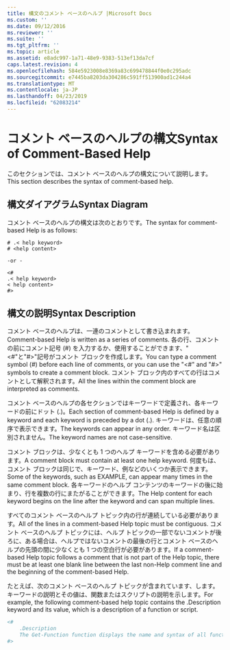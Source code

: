 ```yaml
---
title: 構文のコメント ベースのヘルプ |Microsoft Docs
ms.custom: ''
ms.date: 09/12/2016
ms.reviewer: ''
ms.suite: ''
ms.tgt_pltfrm: ''
ms.topic: article
ms.assetid: e8adc997-1a71-48e9-9383-513ef13da7cf
caps.latest.revision: 4
ms.openlocfilehash: 584e5923008e8369a83c699478844f0e0c295adc
ms.sourcegitcommit: e7445ba8203da304286c591ff513900ad1c244a4
ms.translationtype: MT
ms.contentlocale: ja-JP
ms.lasthandoff: 04/23/2019
ms.locfileid: "62083214"
---
```

# <a name="syntax-of-comment-based-help"></a><span data-ttu-id="e8642-102">コメント ベースのヘルプの構文</span><span class="sxs-lookup"><span data-stu-id="e8642-102">Syntax of Comment-Based Help</span></span>

<span data-ttu-id="e8642-103">このセクションでは、コメント ベースのヘルプの構文について説明します。</span><span class="sxs-lookup"><span data-stu-id="e8642-103">This section describes the syntax of comment-based help.</span></span>

## <a name="syntax-diagram"></a><span data-ttu-id="e8642-104">構文ダイアグラム</span><span class="sxs-lookup"><span data-stu-id="e8642-104">Syntax Diagram</span></span>

 <span data-ttu-id="e8642-105">コメント ベースのヘルプの構文は次のとおりです。</span><span class="sxs-lookup"><span data-stu-id="e8642-105">The syntax for comment-based Help is as follows:</span></span>

```
# .< help keyword>
# <help content>

-or -

<#
.< help keyword>
< help content>
#>
```

## <a name="syntax-description"></a><span data-ttu-id="e8642-106">構文の説明</span><span class="sxs-lookup"><span data-stu-id="e8642-106">Syntax Description</span></span>

 <span data-ttu-id="e8642-107">コメント ベースのヘルプは、一連のコメントとして書き込まれます。</span><span class="sxs-lookup"><span data-stu-id="e8642-107">Comment-based Help is written as a series of comments.</span></span> <span data-ttu-id="e8642-108">各の行、コメントの前にコメント記号 (#) を入力するか、使用することができます、"\<#"と"#>"記号がコメント ブロックを作成します。</span><span class="sxs-lookup"><span data-stu-id="e8642-108">You can type a comment symbol (#) before each line of comments, or you can use the "\<#" and "#>" symbols to create a comment block.</span></span> <span data-ttu-id="e8642-109">コメント ブロック内のすべての行はコメントとして解釈されます。</span><span class="sxs-lookup"><span data-stu-id="e8642-109">All the lines within the comment block are interpreted as comments.</span></span>

 <span data-ttu-id="e8642-110">コメント ベースのヘルプの各セクションではキーワードで定義され、各キーワードの前にドット (.)。</span><span class="sxs-lookup"><span data-stu-id="e8642-110">Each section of comment-based Help is defined by a keyword and each keyword is preceded by a dot (.).</span></span> <span data-ttu-id="e8642-111">キーワードは、任意の順序で表示できます。</span><span class="sxs-lookup"><span data-stu-id="e8642-111">The keywords can appear in any order.</span></span> <span data-ttu-id="e8642-112">キーワード名は区別されません。</span><span class="sxs-lookup"><span data-stu-id="e8642-112">The keyword names are not case-sensitive.</span></span>

 <span data-ttu-id="e8642-113">コメント ブロックは、少なくとも 1 つのヘルプ キーワードを含める必要があります。</span><span class="sxs-lookup"><span data-stu-id="e8642-113">A comment block must contain at least one help keyword.</span></span> <span data-ttu-id="e8642-114">何度もは、コメント ブロックは同じで、キーワード、例などのいくつか表示できます。</span><span class="sxs-lookup"><span data-stu-id="e8642-114">Some of the keywords, such as EXAMPLE, can appear many times in the same comment block.</span></span> <span data-ttu-id="e8642-115">各キーワードのヘルプ コンテンツのキーワードの後に始まり、行を複数の行にまたがることができます。</span><span class="sxs-lookup"><span data-stu-id="e8642-115">The Help content for each keyword begins on the line after the keyword and can span multiple lines.</span></span>

 <span data-ttu-id="e8642-116">すべてのコメント ベースのヘルプ トピック内の行が連続している必要があります。</span><span class="sxs-lookup"><span data-stu-id="e8642-116">All of the lines in a comment-based Help topic must be contiguous.</span></span> <span data-ttu-id="e8642-117">コメント ベースのヘルプ トピックには、ヘルプ トピックの一部でないコメントが後ろに、ある場合は、ヘルプではないコメントの最後の行とコメント ベースのヘルプの先頭の間に少なくとも 1 つの空白行が必要があります。</span><span class="sxs-lookup"><span data-stu-id="e8642-117">If a comment-based Help topic follows a comment that is not part of the Help topic, there must be at least one blank line between the last non-Help comment line and the beginning of the comment-based Help.</span></span>

 <span data-ttu-id="e8642-118">たとえば、次のコメント ベースのヘルプ トピックが含まれています、します。キーワードの説明とその値は、関数またはスクリプトの説明を示します。</span><span class="sxs-lookup"><span data-stu-id="e8642-118">For example, the following comment-based help topic contains the .Description keyword and its value, which is a description of a function or script.</span></span>

```powershell
<#
    .Description
    The Get-Function function displays the name and syntax of all functions in the session.
#>
```